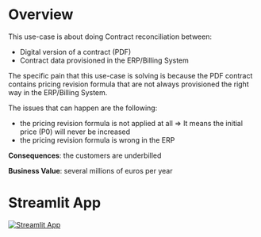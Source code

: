 # Overview
This use-case is about doing Contract reconciliation between:
* Digital version of a contract (PDF)
* Contract data provisioned in the ERP/Billing System

The specific pain that this use-case is solving is because the PDF contract contains pricing revision formula that are not always provisioned the right way in the ERP/Billing System. 

The issues that can happen are the following:
* the pricing revision formula is not applied at all => It means the initial price (P0) will never be increased
* the pricing revision formula is wrong in the ERP

**Consequences**: the customers are underbilled

**Business Value**: several millions of euros per  year 

# Streamlit App
[![Streamlit App](https://static.streamlit.io/badges/streamlit_badge_black_white.svg)](https://snaplogic-genaibuilder-multidemos.streamlit.app)
